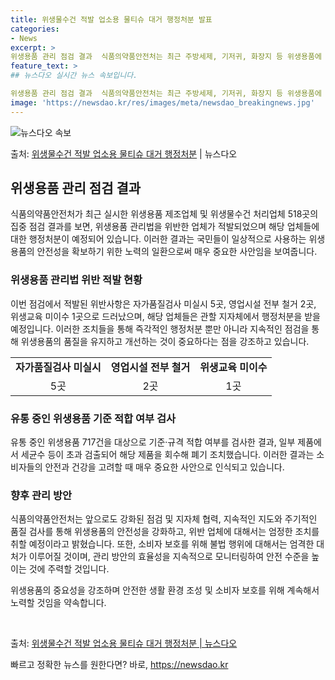 ```yaml
---
title: 위생물수건 적발 업소용 물티슈 대거 행정처분 발표
categories:
- News
excerpt: >
위생용품 관리 점검 결과  식품의약품안전처는 최근 주방세제, 기저귀, 화장지 등 위생용품에 대한 안전관리 강…
feature_text: >
## 뉴스다오 실시간 뉴스 속보입니다.

위생용품 관리 점검 결과  식품의약품안전처는 최근 주방세제, 기저귀, 화장지 등 위생용품에 대한 안전관리 강…
image: 'https://newsdao.kr/res/images/meta/newsdao_breakingnews.jpg'
---
```


![뉴스다오 속보](https://newsdao.kr/res/images/meta/newsdao_breakingnews.jpg)

<p>출처: <a href="https://newsdao.kr/4640" rel="dofollow">위생물수건 적발 업소용 물티슈 대거 행정처분</a> | 뉴스다오</p>

<h2 data-ke-size="size26">위생용품 관리 점검 결과</h2>
<p data-ke-size="size16">식품의약품안전처가 최근 실시한 위생용품 제조업체 및 위생물수건 처리업체 518곳의 집중 점검 결과를 보면, 위생용품 관리법을 위반한 업체가 적발되었으며 해당 업체들에 대한 행정처분이 예정되어 있습니다. 이러한 결과는 국민들이 일상적으로 사용하는 위생용품의 안전성을 확보하기 위한 노력의 일환으로써 매우 중요한 사안임을 보여줍니다.</p>

<h3>위생용품 관리법 위반 적발 현황</h3>
<p data-ke-size="size16">이번 점검에서 적발된 위반사항은 자가품질검사 미실시 5곳, 영업시설 전부 철거 2곳, 위생교육 미이수 1곳으로 드러났으며, 해당 업체들은 관할 지자체에서 행정처분을 받을 예정입니다. 이러한 조치들을 통해 즉각적인 행정처분 뿐만 아니라 지속적인 점검을 통해 위생용품의 품질을 유지하고 개선하는 것이 중요하다는 점을 강조하고 있습니다.</p>
<table>
	<tr>
		<td style="text-align: center; height: 17px;"><b>자가품질검사 미실시</b></td>
		<td style="text-align: center; height: 17px;"><b>영업시설 전부 철거</b></td>
		<td style="text-align: center; height: 17px;"><b>위생교육 미이수</b></td>
	</tr>
	<tr>
		<td style="text-align: center; height: 17px;">5곳</td>
		<td style="text-align: center; height: 17px;">2곳</td>
		<td style="text-align: center; height: 17px;">1곳</td>
	</tr>
</table>

<h3>유통 중인 위생용품 기준 적합 여부 검사</h3>
<p data-ke-size="size16">유통 중인 위생용품 717건을 대상으로 기준·규격 적합 여부를 검사한 결과, 일부 제품에서 세균수 등이 초과 검출되어 해당 제품을 회수해 폐기 조치했습니다. 이러한 결과는 소비자들의 안전과 건강을 고려할 때 매우 중요한 사안으로 인식되고 있습니다.</p>

<h3>향후 관리 방안</h3>
<p data-ke-size="size16">식품의약품안전처는 앞으로도 강화된 점검 및 지자체 협력, 지속적인 지도와 주기적인 품질 검사를 통해 위생용품의 안전성을 강화하고, 위반 업체에 대해서는 엄정한 조치를 취할 예정이라고 밝혔습니다. 또한, 소비자 보호를 위해 불법 행위에 대해서는 엄격한 대처가 이루어질 것이며, 관리 방안의 효율성을 지속적으로 모니터링하여 안전 수준을 높이는 것에 주력할 것입니다.</p>

<p data-ke-size="size16">위생용품의 중요성을 강조하며 안전한 생활 환경 조성 및 소비자 보호를 위해 계속해서 노력할 것임을 약속합니다.</p>

<p data-ke-size="size16">&nbsp;</p>

출처: <a href="https://newsdao.kr/4640">위생물수건 적발 업소용 물티슈 대거 행정처분 | 뉴스다오</a> 

빠르고 정확한 뉴스를 원한다면? 바로, <a href="https://newsdao.kr" rel="dofollow">https://newsdao.kr</a>


    
